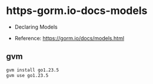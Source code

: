 # https-gorm.io-docs-models

- Declaring Models

- Reference: https://gorm.io/docs/models.html

## gvm

```sh
gvm install go1.23.5
gvm use go1.23.5
```

